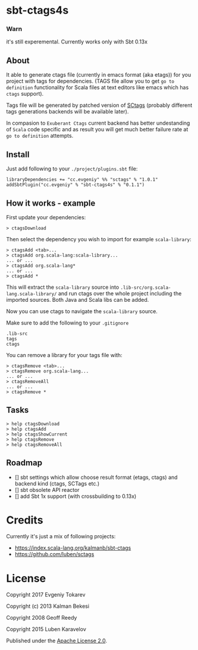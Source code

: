 sbt-ctags4s
===========
### Warn

it's still experemental.
Currently works only with Sbt 0.13x

## About

It able to generate ctags file (currently in emacs format (aka etags)) for you
project with tags for dependencies.
(TAGS file allow you to get `go to definition` functionality for Scala files at
text editors like emacs which has `ctags` support).

Tags file will be generated by patched version of [SCtags](https://github.com/strobe/sctags) (probably different
tags generations backends will be available later).

In compasion to `Exuberant Ctags` current backend has better undestanding of
`Scala` code specific and as result you will get much better failure rate at
`go to definition` attempts.


## Install

Just add following to your `./project/plugins.sbt` file:

    libraryDependencies += "cc.evgeniy" %% "sctags" % "1.0.1"
    addSbtPlugin("cc.evgeniy" % "sbt-ctags4s" % "0.1.1")
    

## How it works - example
First update your dependencies:

    > ctagsDownload

Then select the dependency you wish to import for example `scala-library`:

    > ctagsAdd <tab>...
    > ctagsAdd org.scala-lang:scala-library...
    ... or ...
    > ctagsAdd org.scala-lang*
    ... or ...
    > ctagsAdd *

This will extract the `scala-library` source into `.lib-src/org.scala-lang.scala-library/` and run ctags over the whole project including the imported sources. Both Java and Scala libs can be added.

Now you can use ctags to navigate the `scala-library` source.

Make sure to add the following to your `.gitignore`

    .lib-src
    tags
    ctags

You can remove a library for your tags file with:

    > ctagsRemove <tab>...
    > ctagsRemove org.scala-lang...
    ... or ...
    > ctagsRemoveAll
    ... or ...
    > ctagsRemove *

## Tasks

    > help ctagsDownload
    > help ctagsAdd
    > help ctagsShowCurrent
    > help ctagsRemove
    > help ctagsRemoveAll


## Roadmap

- [] sbt settings which allow choose result format (etags, ctags) and backend kind (ctags, SCTags etc.)
- [] sbt obsolete API reactor
- [] add Sbt 1x support (with crossbuilding to 0.13x)


# Credits

Currently it's just a mix of following projects:
- https://index.scala-lang.org/kalmanb/sbt-ctags
- https://github.com/luben/sctags


# License

Copyright 2017 Evgeniy Tokarev

Copyright (c) 2013 Kalman Bekesi

Copyright 2008 Geoff Reedy

Copyright 2015 Luben Karavelov

Published under the [Apache License 2.0](http://en.wikipedia.org/wiki/Apache_license).
